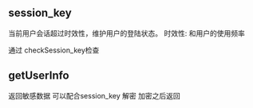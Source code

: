 ## session_key
当前用户会话超过时效性，维护用户的登陆状态。
时效性: 和用户的使用频率 

通过 checkSession_key检查

## getUserInfo
返回敏感数据 可以配合session_key 解密
加密之后返回 
